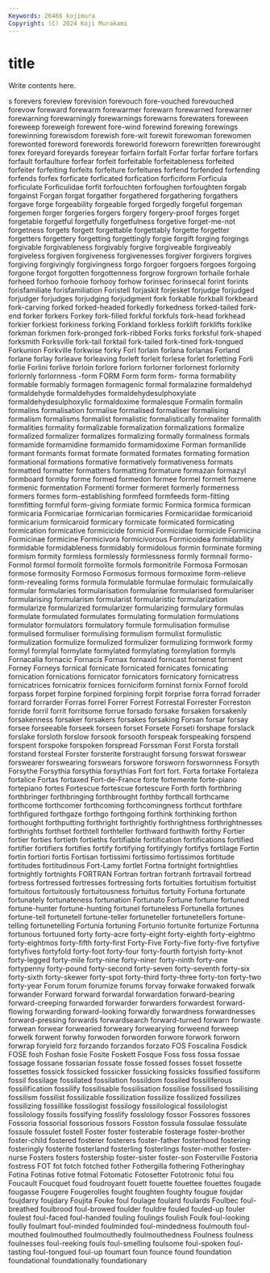 ```yaml
---
Keywords: 26466 kojimura
Copyright: (C) 2024 Koji Murakami
---
```


# title

Write contents here.



s
forevers foreview forevision forevouch fore-vouched forevouched forevow foreward forewarm forewarmer
forewarn forewarned forewarner forewarning forewarningly forewarnings forewarns forewaters foreween foreweep
foreweigh forewent fore-wind forewind forewing forewings forewinning forewisdom forewish fore-wit
forewit forewoman forewomen forewonted foreword forewords foreworld foreworn forewritten forewrought
forex foreyard foreyards foreyear forfairn forfalt Forfar forfar forfare forfars
forfault forfaulture forfear forfeit forfeitable forfeitableness forfeited forfeiter forfeiting forfeits
forfeiture forfeitures forfend forfended forfending forfends forfex forficate forficated forfication
forficiform Forficula forficulate Forficulidae forfit forfouchten forfoughen forfoughten forgab forgainst
Forgan forgat forgather forgathered forgathering forgathers forgave forge forgeability forgeable
forged forgedly forgeful forgeman forgemen forger forgeries forgers forgery forgery-proof
forges forget forgetable forgetful forgetfully forgetfulness forgetive forget-me-not forgetness forgets
forgett forgettable forgettably forgette forgetter forgetters forgettery forgetting forgettingly forgie
forgift forging forgings forgivable forgivableness forgivably forgive forgiveable forgiveably forgiveless
forgiven forgiveness forgivenesses forgiver forgivers forgives forgiving forgivingly forgivingness forgo
forgoer forgoers forgoes forgoing forgone forgot forgotten forgottenness forgrow forgrown
forhaile forhale forheed forhoo forhooie forhooy forhow forinsec forinsecal forint
forints forisfamiliate forisfamiliation Foristell forjaskit forjesket forjudge forjudged forjudger forjudges
forjudging forjudgment fork forkable forkball forkbeard fork-carving forked forked-headed forkedly
forkedness forked-tailed fork-end forker forkers Forkey fork-filled forkful forkfuls fork-head
forkhead forkier forkiest forkiness forking Forkland forkless forklift forklifts forklike
forkman forkmen fork-pronged fork-ribbed Forks forks forksful fork-shaped forksmith Forksville
fork-tail forktail fork-tailed fork-tined fork-tongued Forkunion Forkville forkwise forky Forl
forlain forlana forlanas Forland forlane forlay forleave forleaving forleft forleit
forlese forlet forletting Forli forlie Forlini forlive forloin forlore forlorn
forlorner forlornest forlornity forlornly forlornness -form FORM Form form form-
forma formability formable formably formagen formagenic formal formalazine formaldehyd formaldehyde
formaldehydes formaldehydesulphoxylate formaldehydesulphoxylic formaldoxime formalesque Formalin formalin formalins formalisation formalise
formalised formaliser formalising formalism formalisms formalist formalistic formalistically formaliter formalith
formalities formality formalizable formalization formalizations formalize formalized formalizer formalizes formalizing
formally formalness formals formamide formamidine formamido formamidoxime Forman formanilide formant
formants format formate formated formates formating formation formational formations formative
formatively formativeness formats formatted formatter formatters formatting formature formazan formazyl
formboard formby forme formed formedon formee formel formelt formene formenic
formentation Formenti former formeret formerly formerness formers formes form-establishing formfeed
formfeeds form-fitting formfitting formful form-giving formiate formic Formica formica formican
formicaria Formicariae formicarian formicaries Formicariidae formicarioid formicarium formicaroid formicary formicate
formicated formicating formication formicative formicicide formicid Formicidae formicide Formicina Formicinae
formicine Formicivora formicivorous Formicoidea formidability formidable formidableness formidably formidolous formin
forminate forming formism formity formless formlessly formlessness formly formnail formo-
Formol formol formolit formolite formols formonitrile Formosa Formosan formose formosity
Formoso Formosus formous formoxime form-relieve form-revealing forms formula formulable formulae
formulaic formulaically formular formularies formularisation formularise formularised formulariser formularising formularism
formularist formularistic formularization formularize formularized formularizer formularizing formulary formulas formulate
formulated formulates formulating formulation formulations formulator formulators formulatory formule formulisation
formulise formulised formuliser formulising formulism formulist formulistic formulization formulize formulized
formulizer formulizing formwork formy formyl formylal formylate formylated formylating formylation
formyls Fornacalia fornacic Fornacis Fornax fornaxid forncast fornenst fornent Forney
Forneys fornical fornicate fornicated fornicates fornicating fornication fornications fornicator fornicators
fornicatory fornicatress fornicatrices fornicatrix fornices forniciform forninst fornix Fornof forold
forpass forpet forpine forpined forpining forpit forprise forra forrad forrader
forrard forrarder Forras forrel Forrer Forrest Forrestal Forrester Forreston forride
forril forrit forritsome forrue forsado forsake forsaken forsakenly forsakenness forsaker
forsakers forsakes forsaking Forsan forsar forsay forsee forseeable forseek forseen
forset Forsete Forseti forshape forslack forslake forsloth forslow forsook forsooth
forspeak forspeaking forspend forspent forspoke forspoken forspread Forssman Forst Forsta
forstall forstand forsteal Forster forsterite forstraught forsung forswat forswear forswearer
forswearing forswears forswore forsworn forswornness Forsyth Forsythe Forsythia forsythia forsythias
Fort fort fort. Forta fortake Fortaleza fortalice Fortas fortaxed Fort-de-France
forte fortemente forte-piano fortepiano fortes Fortescue fortescue fortescure Forth forth
forthbring forthbringer forthbringing forthbrought forthby forthcall forthcame forthcome forthcomer forthcoming
forthcomingness forthcut forthfare forthfigured forthgaze forthgo forthgoing forthink forthinking forthon
forthought forthputting forthright forthrightly forthrightness forthrightnesses forthrights forthset forthtell forthteller
forthward forthwith forthy Fortier fortier forties fortieth fortieths fortifiable fortification
fortifications fortified fortifier fortifiers fortifies fortify fortifying fortifyingly fortifys fortilage
Fortin fortin fortiori fortis Fortisan fortissimi fortissimo fortissimos fortitude fortitudes
fortitudinous Fort-Lamy fortlet Fortna fortnight fortnightlies fortnightly fortnights FORTRAN Fortran
fortran fortranh fortravail fortread fortress fortressed fortresses fortressing forts fortuities
fortuitism fortuitist fortuitous fortuitously fortuitousness fortuitus fortuity Fortuna fortunate fortunately
fortunateness fortunation Fortunato Fortune fortune fortuned fortune-hunter fortune-hunting fortunel fortuneless
Fortunella fortunes fortune-tell fortunetell fortune-teller fortuneteller fortunetellers fortune-telling fortunetelling Fortunia
fortuning Fortunio fortunite fortunize Fortunna fortunous fortuuned forty forty-acre forty-eight
forty-eighth forty-eightmo forty-eightmos forty-fifth forty-first Forty-Five Forty-five forty-five fortyfive fortyfives
fortyfold forty-foot forty-four forty-fourth fortyish forty-knot forty-legged forty-mile forty-nine forty-niner
forty-ninth forty-one fortypenny forty-pound forty-second forty-seven forty-seventh forty-six forty-sixth forty-skewer
forty-spot forty-third forty-three forty-ton forty-two forty-year Forum forum forumize forums
forvay forwake forwaked forwalk forwander Forward forward forwardal forwardation forward-bearing
forward-creeping forwarded forwarder forwarders forwardest forward-flowing forwarding forward-looking forwardly forwardness
forwardnesses forward-pressing forwards forwardsearch forward-turned forwarn forwaste forwean forwear forwearied
forweary forwearying forweend forweep forwelk forwent forwhy forwoden forworden forwore
forwork forworn forwrap foryield forz forzando forzandos forzato FOS Foscalina
Fosdick FOSE fosh Foshan fosie Fosite Foskett Fosque Foss foss
fossa fossae fossage fossane fossarian fossate fosse fossed fosses fosset
fossette fossettes fossick fossicked fossicker fossicking fossicks fossified fossiform fossil
fossilage fossilated fossilation fossildom fossiled fossiliferous fossilification fossilify fossilisable fossilisation
fossilise fossilised fossilising fossilism fossilist fossilizable fossilization fossilize fossilized fossilizes
fossilizing fossillike fossilogist fossilogy fossilological fossilologist fossilology fossils fosslfying fosslify
fosslology fossor Fossores fossores Fossoria fossorial fossorious fossors Fosston fossula
fossulae fossulate fossule fossulet fostell Foster foster fosterable fosterage foster-brother
foster-child fostered fosterer fosterers foster-father fosterhood fostering fosteringly fosterite fosterland
fosterling fosterlings foster-mother foster-nurse Fosters fosters fostership foster-sister foster-son Fosterville
Fostoria fostress FOT fot fotch fotched fother Fothergilla fothering Fotheringhay
Fotina Fotinas fotive fotmal Fotomatic Fotosetter Fototronic fotui fou Foucault
Foucquet foud foudroyant fouett fouette fouettee fouettes fougade fougasse Fougere
Fougerolles fought foughten foughty fougue foujdar foujdarry foujdary Foujita Fouke
foul foulage foulard foulards Foulbec foul-breathed foulbrood foul-browed foulder fouldre
fouled fouled-up fouler foulest foul-faced foul-handed fouling foulings foulish Foulk
foul-looking foully foulmart foul-minded foulminded foul-mindedness foulmouth foul-mouthed foulmouthed foulmouthedly
foulmouthedness Foulness foulness foulnesses foul-reeking fouls foul-smelling foulsome foul-spoken foul-tasting
foul-tongued foul-up foumart foun founce found foundation foundational foundationally foundationary

